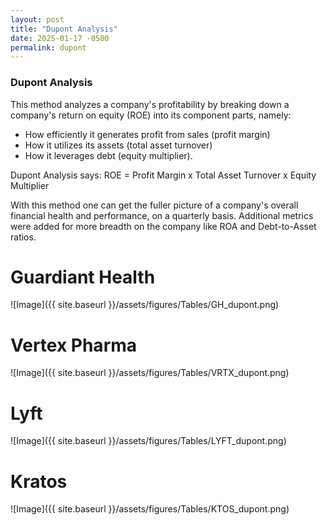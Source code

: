 ```yaml
---
layout: post
title: "Dupont Analysis"
date: 2025-01-17 -0500
permalink: dupont
---
```


### Dupont Analysis
This method analyzes a company's profitability by breaking down a company's return on equity (ROE) into its component parts, namely: 
* How efficiently it generates profit from sales (profit margin)
* How it utilizes its assets (total asset turnover) 
* How it leverages debt (equity multiplier).

Dupont Analysis says: ROE = Profit Margin x Total Asset Turnover x Equity Multiplier

With this method one can get the fuller picture of a company's overall financial health and performance, on a quarterly basis. Additional metrics were added for more breadth on the company like ROA and Debt-to-Asset ratios.




# Guardiant Health

![Image]({{ site.baseurl }}/assets/figures/Tables/GH_dupont.png)

# Vertex Pharma

![Image]({{ site.baseurl }}/assets/figures/Tables/VRTX_dupont.png)

# Lyft

![Image]({{ site.baseurl }}/assets/figures/Tables/LYFT_dupont.png)

# Kratos

![Image]({{ site.baseurl }}/assets/figures/Tables/KTOS_dupont.png)
